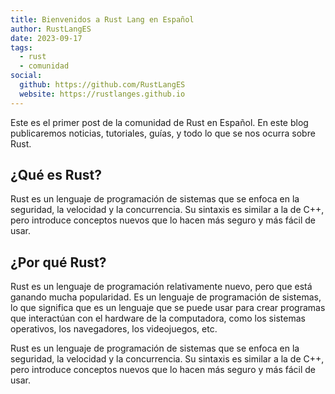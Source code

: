 ```yaml
---
title: Bienvenidos a Rust Lang en Español
author: RustLangES
date: 2023-09-17
tags:
  - rust
  - comunidad
social:
  github: https://github.com/RustLangES
  website: https://rustlanges.github.io
---
```


Este es el primer post de la comunidad de Rust en Español. En este blog publicaremos noticias, tutoriales, guías, y todo lo que se nos ocurra sobre Rust.

<!-- more -->


## ¿Qué es Rust?

Rust es un lenguaje de programación de sistemas que se enfoca en la seguridad,
la velocidad y la concurrencia. Su sintaxis es similar a la de C++, pero
introduce conceptos nuevos que lo hacen más seguro y más fácil de usar.


## ¿Por qué Rust?

Rust es un lenguaje de programación relativamente nuevo, pero que está ganando
mucha popularidad. Es un lenguaje de programación de sistemas, lo que significa
que es un lenguaje que se puede usar para crear programas que interactúan con
el hardware de la computadora, como los sistemas operativos, los navegadores,
los videojuegos, etc.

Rust es un lenguaje de programación de sistemas que se enfoca en la seguridad,
la velocidad y la concurrencia. Su sintaxis es similar a la de C++, pero
introduce conceptos nuevos que lo hacen más seguro y más fácil de usar.
